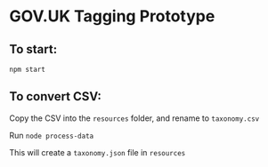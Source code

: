# GOV.UK Tagging Prototype

## To start:

```
npm start
```

## To convert CSV:

Copy the CSV into the `resources` folder, and rename to `taxonomy.csv`

Run `node process-data`

This will create a `taxonomy.json` file in `resources`
